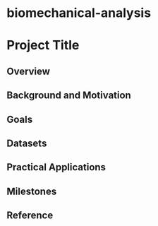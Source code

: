 # biomechanical-analysis


# Project Title

## Overview

## Background and Motivation

## Goals

## Datasets

## Practical Applications

## Milestones

## Reference
